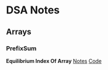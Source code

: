 # DSA Notes

## Arrays

### PrefixSum

**Equilibrium Index Of Array**
[Notes](Notes/Arrays/PrefisSum/EquilibriumIndexOfArray.pdf)
[Code](Arrays/PrefixSum/EquilibriumIndexOfArray.java)
